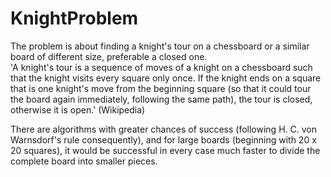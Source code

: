 # KnightProblem

The problem is about finding a knight's tour on a chessboard
or a similar board of different size, preferable a closed one.  
'A knight's tour is a sequence of moves of a knight on a chessboard
such that the knight visits every square only once.
If the knight ends on a square that is one knight's move from the beginning square
(so that it could tour the board again immediately, following the same path),
the tour is closed, otherwise it is open.'
(Wikipedia)

There are algorithms with greater chances of success
(following H. C. von Warnsdorf's rule consequently),
and for large boards (beginning with 20 x 20 squares),
it would be successful in every case much faster
to divide the complete board into smaller pieces.
